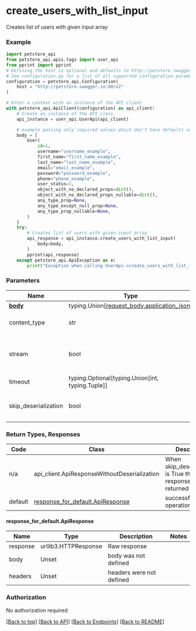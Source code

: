 <a name="top"></a>
# **create_users_with_list_input**
<a name="create_users_with_list_input"></a>

Creates list of users with given input array

### Example

```python
import petstore_api
from petstore_api.apis.tags import user_api
from pprint import pprint
# Defining the host is optional and defaults to http://petstore.swagger.io:80/v2
# See configuration.py for a list of all supported configuration parameters.
configuration = petstore_api.Configuration(
    host = "http://petstore.swagger.io:80/v2"
)

# Enter a context with an instance of the API client
with petstore_api.ApiClient(configuration) as api_client:
    # Create an instance of the API class
    api_instance = user_api.UserApi(api_client)

    # example passing only required values which don't have defaults set
    body = [
        User(
            id=1,
            username="username_example",
            first_name="first_name_example",
            last_name="last_name_example",
            email="email_example",
            password="password_example",
            phone="phone_example",
            user_status=1,
            object_with_no_declared_props=dict(),
            object_with_no_declared_props_nullable=dict(),
            any_type_prop=None,
            any_type_except_null_prop=None,
            any_type_prop_nullable=None,
        )
    ]
    try:
        # Creates list of users with given input array
        api_response = api_instance.create_users_with_list_input(
            body=body,
        )
        pprint(api_response)
    except petstore_api.ApiException as e:
        print("Exception when calling UserApi->create_users_with_list_input: %s\n" % e)
```
### Parameters

Name | Type | Description  | Notes
------------- | ------------- | ------------- | -------------
[**body**](../../../components/request_bodies/user_array_request_body.md) | typing.Union[[request_body.application_json](../../../components/request_bodies/user_array_request_body.md#petstore_api.components.request_bodies.application_json)] | required |
content_type | str | optional, default is 'application/json' | Selects the schema and serialization of the request body
stream | bool | default is False | if True then the response.content will be streamed and loaded from a file like object. When downloading a file, set this to True to force the code to deserialize the content to a FileSchema file
timeout | typing.Optional[typing.Union[int, typing.Tuple]] | default is None | the timeout used by the rest client
skip_deserialization | bool | default is False | when True, headers and body will be unset and an instance of api_client.ApiResponseWithoutDeserialization will be returned

### Return Types, Responses

Code | Class | Description
------------- | ------------- | -------------
n/a | api_client.ApiResponseWithoutDeserialization | When skip_deserialization is True this response is returned
default | [response_for_default.ApiResponse](#response_for_default.ApiResponse) | successful operation

#### <a id="response_for_default.ApiResponse" >response_for_default.ApiResponse</a>
Name | Type | Description  | Notes
------------- | ------------- | ------------- | -------------
response | urllib3.HTTPResponse | Raw response |
body | Unset | body was not defined |
headers | Unset | headers were not defined |

### Authorization

No authorization required

[[Back to top]](#top) [[Back to API]](../UserApi.md) [[Back to Endpoints]](../../../../README.md#Endpoints) [[Back to README]](../../../../README.md)
